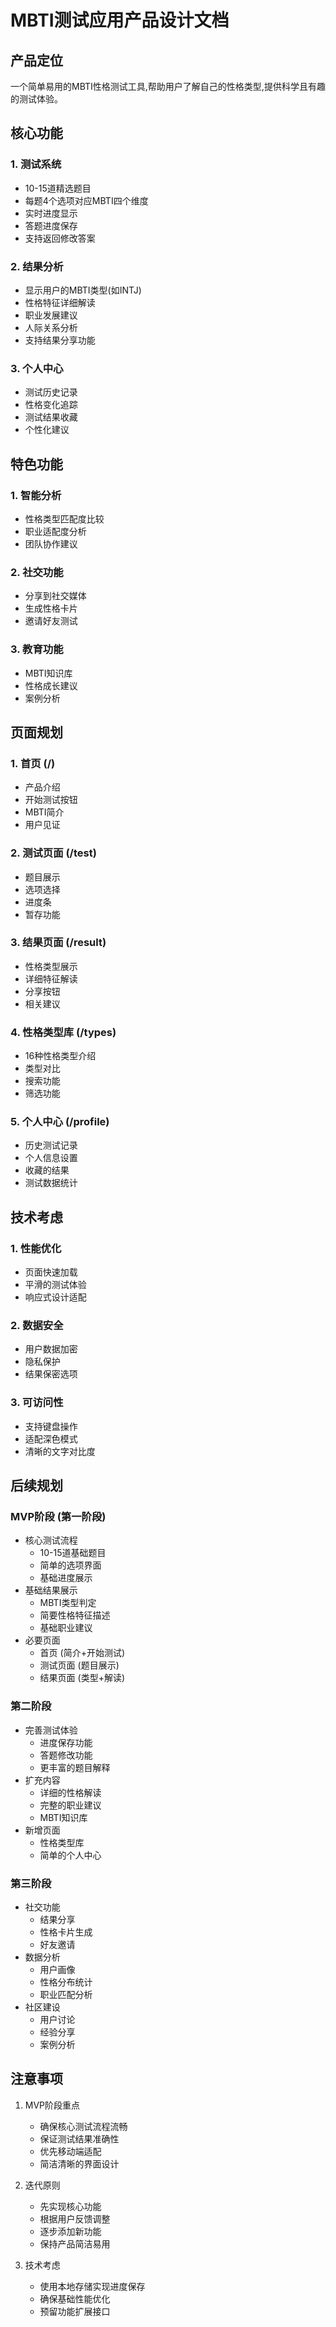 # MBTI测试应用产品设计文档

## 产品定位

一个简单易用的MBTI性格测试工具,帮助用户了解自己的性格类型,提供科学且有趣的测试体验。

## 核心功能

### 1. 测试系统
- 10-15道精选题目
- 每题4个选项对应MBTI四个维度
- 实时进度显示
- 答题进度保存
- 支持返回修改答案

### 2. 结果分析
- 显示用户的MBTI类型(如INTJ)
- 性格特征详细解读
- 职业发展建议
- 人际关系分析
- 支持结果分享功能

### 3. 个人中心
- 测试历史记录
- 性格变化追踪
- 测试结果收藏
- 个性化建议

## 特色功能

### 1. 智能分析
- 性格类型匹配度比较
- 职业适配度分析
- 团队协作建议

### 2. 社交功能
- 分享到社交媒体
- 生成性格卡片
- 邀请好友测试

### 3. 教育功能
- MBTI知识库
- 性格成长建议
- 案例分析

## 页面规划

### 1. 首页 (/)
- 产品介绍
- 开始测试按钮
- MBTI简介
- 用户见证

### 2. 测试页面 (/test)
- 题目展示
- 选项选择
- 进度条
- 暂存功能

### 3. 结果页面 (/result)
- 性格类型展示
- 详细特征解读
- 分享按钮
- 相关建议

### 4. 性格类型库 (/types)
- 16种性格类型介绍
- 类型对比
- 搜索功能
- 筛选功能

### 5. 个人中心 (/profile)
- 历史测试记录
- 个人信息设置
- 收藏的结果
- 测试数据统计

## 技术考虑

### 1. 性能优化
- 页面快速加载
- 平滑的测试体验
- 响应式设计适配

### 2. 数据安全
- 用户数据加密
- 隐私保护
- 结果保密选项

### 3. 可访问性
- 支持键盘操作
- 适配深色模式
- 清晰的文字对比度

## 后续规划

### MVP阶段 (第一阶段)
- 核心测试流程
  * 10-15道基础题目
  * 简单的选项界面
  * 基础进度展示
- 基础结果展示
  * MBTI类型判定
  * 简要性格特征描述
  * 基础职业建议
- 必要页面
  * 首页 (简介+开始测试)
  * 测试页面 (题目展示)
  * 结果页面 (类型+解读)

### 第二阶段
- 完善测试体验
  * 进度保存功能
  * 答题修改功能
  * 更丰富的题目解释
- 扩充内容
  * 详细的性格解读
  * 完整的职业建议
  * MBTI知识库
- 新增页面
  * 性格类型库
  * 简单的个人中心

### 第三阶段
- 社交功能
  * 结果分享
  * 性格卡片生成
  * 好友邀请
- 数据分析
  * 用户画像
  * 性格分布统计
  * 职业匹配分析
- 社区建设
  * 用户讨论
  * 经验分享
  * 案例分析

## 注意事项

1. MVP阶段重点
   - 确保核心测试流程流畅
   - 保证测试结果准确性
   - 优先移动端适配
   - 简洁清晰的界面设计

2. 迭代原则
   - 先实现核心功能
   - 根据用户反馈调整
   - 逐步添加新功能
   - 保持产品简洁易用

3. 技术考虑
   - 使用本地存储实现进度保存
   - 确保基础性能优化
   - 预留功能扩展接口 